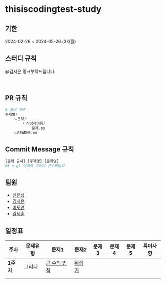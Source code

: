 # thisiscodingtest-study

## 기한
2024-02-26 ~ 2024-05-26 (3개월)

## 스터디 규칙
@김지은 링크부탁드립니다.


</br>

## PR 규칙
```python
# 폴더 구조
주제별/
    ㄴ문제/ 
        ㄴ작성자이름/
            문제.py
    ㄴREADME.md
```

## Commit Message 규칙
```python
[문제 출처] [주제명] [문제명] 
## e.g) 이코테 그리디 큰수의법칙
```

## 팀원
- [신은성](https://github.com/watanka)
- [김지은]()
- [이도연]()
- [김세훈](https://github.com/rogarithm)


## 일정표
| 주차 | 문제유형 | 문제1 | 문제2 | 문제3 | 문제4 | 문제5 | 특이사항 |
|-----|----------|-------|---|---|---|---|---|
| **1주차** |  [그리디](그리디/README.md)        | [큰 수의 법칙](그리디/큰수의법칙/README.md)      |[뒤집기](그리디/뒤집기/README.md)   |   |   |   |   |
|     |          |       |   |   |   |   |   |
|     |          |       |   |   |   |   |   |
